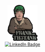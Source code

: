 <div id="header" align="center">
  <img src="./images/frankth3tank.png" width="100"/>
  <div id="badges">
        <a href="https://www.linkedin.com/in/francisquet-vargas-037a411bb/">
            <img src="https://img.shields.io/badge/LinkedIn-blue?style=for-the-badge&logo=linkedin&logoColor=white" alt="LinkedIn Badge"/>
        </a>
    </div>
    <img src="https://komarev.com/ghpvc/?username=frankth3tank&style=flat-square&color=blue" alt=""/>
</div>

<!--
**frankth3tank/frankth3tank** is a ✨ _special_ ✨ repository because its `README.md` (this file) appears on your GitHub profile.

Here are some ideas to get you started:

- 🔭 I’m currently working on ...
- 🌱 I’m currently learning ...
- 👯 I’m looking to collaborate on ...
- 🤔 I’m looking for help with ...
- 💬 Ask me about ...
- 📫 How to reach me: ...
- 😄 Pronouns: ...
- ⚡ Fun fact: ...
-->
